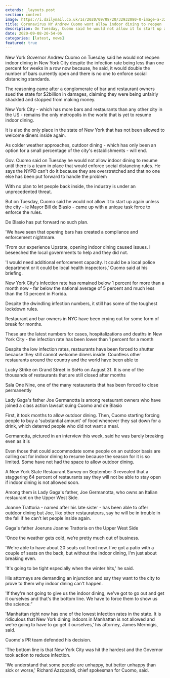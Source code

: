 ```yaml
---
extends: _layouts.post
section: content
image: https://i.dailymail.co.uk/1s/2020/09/08/20/32932080-0-image-a-32_1599593911378.jpg 
title: Coronavirus NY Andrew Cuomo wont allow indoor dining to reopen 
description: On Tuesday, Cuomo said he would not allow it to start up again unless the city came up with a unique task force to enforce the rules. De Blasio has put forward no such plan. 
date: 2020-09-08-20-54-06 
categories: [latest, news] 
featured: true 
--- 
```

New York Governor Andrew Cuomo on Tuesday said he would not reopen indoor dining in New York City despite the infection rate being less than one percent for weeks in a row now because, he said, it would double the number of bars currently open and there is no one to enforce social distancing standards. 

The reasoning came after a conglomerate of bar and restaurant owners sued the state for $2billion in damages, claiming they were being unfairly shackled and stopped from making money. 

New York City - which has more bars and restaurants than any other city in the US - remains the only metropolis in the world that is yet to resume indoor dining. 

It is also the only place in the state of New York that has not been allowed to welcome diners inside again. 

As colder weather approaches, outdoor dining - which has only been an option for a small percentage of the city's establishments - will end. 

Gov. Cuomo said on Tuesday he would not allow indoor dining to resume until there is a team in place that would enforce social distancing rules. He says the NYPD can't do it because they are overstretched and that no one else has been put forward to handle the problem

With no plan to let people back inside, the industry is under an unprecedented threat. 

But on Tuesday, Cuomo said he would not allow it to start up again unless the city - ie Mayor Bill de Blasio - came up with a unique task force to enforce the rules. 

De Blasio has put forward no such plan. 

'We have seen that opening bars has created a compliance and enforcement nightmare.  

'From our experience Upstate, opening indoor dining caused issues. I beseeched the local governments to help and they did not. 

'I would need additional enforcement capacity. It could be a local police department or it could be local health inspectors,' Cuomo said at his briefing. 

New York City's infection rate has remained below 1 percent for more than a month now - far below the national average of 5 percent and much less than the 13 percent in Florida. 

Despite the dwindling infection numbers, it still has some of the toughest lockdown rules.

Restaurant and bar owners in NYC have been crying out for some form of break for months. 

These are the latest numbers for cases, hospitalizations and deaths in New York City - the infection rate has been lower than 1 percent for a month

Despite the low infection rates, restaurants have been forced to shutter because they still cannot welcome diners inside. Countless other restaurants around the country and the world have been able to

Lucky Strike on Grand Street in SoHo on August 31. It is one of the thousands of restaurants that are still closed after months

Sala One Nine, one of the many restaurants that has been forced to close permanently 

Lady Gaga's father Joe Germanotta is among restaurant owners who have joined a class action lawsuit suing Cuomo and de Blasio 

First, it took months to allow outdoor dining. Then, Cuomo starting forcing people to buy a 'substantial amount' of food whenever they sat down for a drink, which deterred people who did not want a meal. 

Germanotta, pictured in an interview this week, said he was barely breaking even as it is 

Even those that could accommodate some people on an outdoor basis are calling out for indoor dining to resume because the season for it is so limited. Some have not had the space to allow outdoor dining. 

A New York State Restaurant Survey on September 3 revealed that a staggering 64 percent of restaurants say they will not be able to stay open if indoor dining is not allowed soon. 

Among them is Lady Gaga's father, Joe Germanotta, who owns an Italian restaurant on the Upper West Side. 

Joanne Trattoria - named after his late sister - has been able to offer outdoor dining but Joe, like other restaurateurs, say he will be in trouble in the fall if he can't let people inside again. 

Gaga's father Joeruns Joanne Trattoria on the Upper West Side 

'Once the weather gets cold, we’re pretty much out of business.

'We're able to have about 20 seats out front now. I've got a patio with a couple of seats on the back, but without the indoor dining, I'm just about breaking even.

'It's going to be tight especially when the winter hits,' he said. 

His attorneys are demanding an injunction and say they want to the city to prove to them why indoor dining can't happen. 

'If they're not going to give us the indoor dining, we've got to go out and get it ourselves and that's the bottom line. We have to force them to show us the science.” 

'Manhattan right now has one of the lowest infection rates in the state. It is ridiculous that New York dining indoors in Manhattan is not allowed and we're going to have to go get it ourselves,' his attorney, James Mermigis, said.

Cuomo's PR team defended his decision. 

'The bottom line is that New York City was hit the hardest and the Governor took action to reduce infection. 

'We understand that some people are unhappy, but better unhappy than sick or worse,' Richard Azzopardi, chief spokesman for Cuomo, said. 

